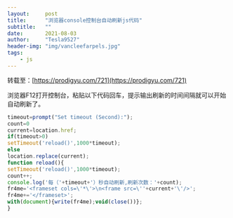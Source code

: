 ```yaml
---
layout:     post
title:      "浏览器console控制台自动刷新js代码"
subtitle:   ""
date:       2021-08-03
author:     "Tesla9527"
header-img: "img/vancleefarpels.jpg"
tags:
    - js
---
```


转载至：[https://prodigyu.com/721](https://prodigyu.com/721)

浏览器F12打开控制台，粘贴以下代码回车，提示输出刷新的时间间隔就可以开始自动刷新了。

```js
timeout=prompt("Set timeout (Second):");
count=0
current=location.href;
if(timeout>0)
setTimeout('reload()',1000*timeout);
else
location.replace(current);
function reload(){
setTimeout('reload()',1000*timeout);
count++;
console.log('每（'+timeout+'）秒自动刷新,刷新次数：'+count);
fr4me='<frameset cols=\'*\'>\n<frame src=\''+current+'\'/>';
fr4me+='</frameset>';
with(document){write(fr4me);void(close())};
}
```
